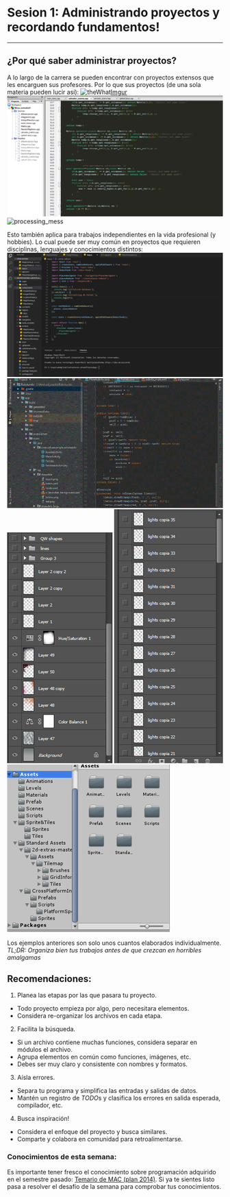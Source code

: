 # Sesion 1: Administrando proyectos y recordando fundamentos!
---
## ¿Por qué  saber administrar proyectos?
A lo largo de la carrera se pueden encontrar con proyectos extensos que les encarguen sus profesores.
Por lo que sus proyectos (de una sola materia pueden lucir así):
![theWhat](https://i.imgur.com/L6Rq21Z.gifv)[Imgur](https://i.imgur.com/L6Rq21Z.gifv)
![Files](images/goodish.png)
![processing_mess](images/badishProc.gif)

Esto también  aplica para trabajos independientes en la vida profesional (y hobbies).
Lo cual puede ser muy común  en proyectos que requieren disciplinas, lenguajes y conocimientos
distintos:
![goodVSC](images/gooder.png)
![slightJava](images/slightly.gif)
![goodishPs](images/goodishPs.PNG)
![badPs](images/badmyps.PNG)
![goodUnity](images/goodUn1.PNG)

Los ejemplos anteriores son solo unos cuantos elaborados individualmente.
*TL;DR: Organiza bien tus trabajos antes de que crezcan en horribles amalgamas*

## Recomendaciones:
1. Planea las etapas por las que pasara tu proyecto.
  * Todo proyecto empieza por algo, pero necesitara elementos.
  * Considera re-organizar los archivos en cada etapa.
2. Facilita la búsqueda.
  * Si un archivo contiene muchas funciones, considera separar en módulos  el archivo.
  * Agrupa elementos en común como funciones, imágenes, etc.
  * Debes ser muy claro y consistente con nombres y formatos.
3. Aísla  errores.
  * Separa tu programa y simplifica las entradas y salidas de datos.
  * Mantén un registro de *TODO*s y clasifica los errores en salida esperada, compilador, etc.
4. Busca inspiración!
  * Considera el enfoque del proyecto y busca similares.
  * Comparte y colabora en comunidad para retroalimentarse.

### Conocimientos de esta semana:
Es importante tener fresco el conocimiento sobre programación adquirido en el semestre pasado: 
[Temario de MAC (plan 2014)](http://www.mac.acatlan.unam.mx/media/temarios/1644/1112.pdf).
Si ya te sientes listo pasa a resolver el desafío de la semana para comprobar tus conocimientos.
